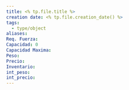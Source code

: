 ```yaml
---
title: <% tp.file.title %>
creation date: <% tp.file.creation_date() %>
tags:
  - type/object
aliases: 
Req. Fuerza: 
Capacidad: 0
Capacidad Maxima: 
Peso: 
Precio: 
Inventario: 
int_peso: 
int_precio:
---
```


